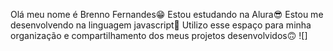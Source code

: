 Olá meu nome é Brenno Fernandes😁
Estou estudando na Alura😎
Estou me desenvolvendo na linguagem javascript🤔
Utilizo esse espaço para minha organização e compartilhamento dos meus projetos desenvolvidos🙃
![]
<!---
SrPamonha/SrPamonha is a ✨ special ✨ repository because its `README.md` (this file) appears on your GitHub profile.
You can click the Preview link to take a look at your changes.
--->
